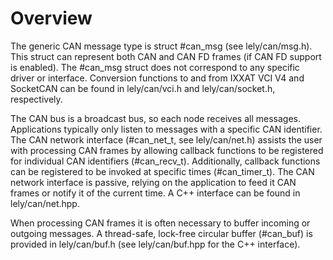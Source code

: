 Overview
========

The generic CAN message type is struct #can_msg (see lely/can/msg.h). This
struct can represent both CAN and CAN FD frames (if CAN FD support is enabled).
The #can_msg struct does not correspond to any specific driver or interface.
Conversion functions to and from IXXAT VCI V4 and SocketCAN can be found in
lely/can/vci.h and lely/can/socket.h, respectively.

The CAN bus is a broadcast bus, so each node receives all messages. Applications
typically only listen to messages with a specific CAN identifier. The CAN
network interface (#can_net_t, see lely/can/net.h) assists the user with
processing CAN frames by allowing callback functions to be registered for
individual CAN identifiers (#can_recv_t). Additionally, callback functions can
be registered to be invoked at specific times (#can_timer_t). The CAN network
interface is passive, relying on the application to feed it CAN frames or notify
it of the current time. A C++ interface can be found in lely/can/net.hpp.

When processing CAN frames it is often necessary to buffer incoming or outgoing
messages. A thread-safe, lock-free circular buffer (#can_buf) is provided in
lely/can/buf.h (see lely/can/buf.hpp for the C++ interface).

